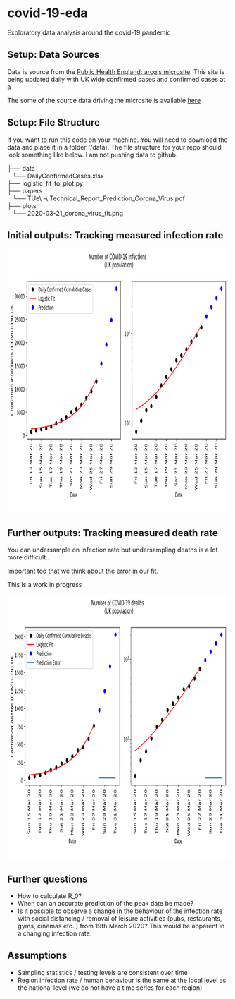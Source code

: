 # covid-19-eda
Exploratory data analysis around the covid-19 pandemic 

## Setup: Data Sources

Data is source from the [Public Health England: arcgis microsite](https://www.arcgis.com/apps/opsdashboard/index.html#/f94c3c90da5b4e9f9a0b19484dd4bb14). This site is being updated daily with UK wide confirmed cases and confirmed cases at a 

The some of the source data driving the microsite is available [here](https://www.arcgis.com/home/item.html?id=e5fd11150d274bebaaf8fe2a7a2bda11)

## Setup: File Structure 

If you want to run this code on your machine. You will need to download the data and place it in a folder (/data). The file structure for your repo should look something like below. I am not pushing data to github. 

├── data  
   └── DailyConfirmedCases.xlsx  
├── logistic_fit_to_plot.py  
├── papers  
   └── TUe\ -\ Technical_Report_Prediction_Corona_Virus.pdf  
├── plots  
   └── 2020-03-21_corona_virus_fit.png  


## Initial outputs: Tracking measured infection rate

<center>
<img src="https://github.com/jdzool/covid-19-eda/blob/master/plots/2020-03-27_corona_virus_fit.png" height="600">
</center>

## Further outputs: Tracking measured death rate 
You can undersample on infection rate but undersampling deaths is a lot more difficult.. 

Important too that we think about the error in our fit. 

This is a work in progress

<center>
<img src="https://github.com/jdzool/covid-19-eda/blob/master/plots/2020-03-29_corona_virus_fit_deaths.png" height="600">
</center>


## Further questions  

* How to calculate R_0?  
* When can an accurate prediction of the peak date be made? 
* Is it possible to observe a change in the behaviour of the infection rate with social distancing / removal of leisure activities (pubs, restaurants, gyms, cinemas etc..) from 19th March 2020? This would be apparent in a changing infection rate. 

## Assumptions
* Sampling statistics / testing levels are consistent over time
* Region infection rate / human behaviour is the same at the local level as the national level (we do not have a time series for each region)